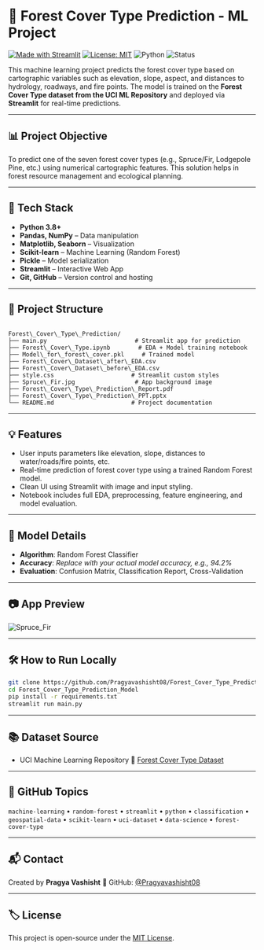 
# 🌲 Forest Cover Type Prediction - ML Project

[![Made with Streamlit](https://img.shields.io/badge/Made%20with-Streamlit-orange?style=flat-square&logo=streamlit)](https://streamlit.io)
[![License: MIT](https://img.shields.io/badge/License-MIT-blue.svg)](LICENSE)
![Python](https://img.shields.io/badge/Python-3.8+-blue?logo=python)
![Status](https://img.shields.io/badge/Status-Completed-brightgreen)

This machine learning project predicts the forest cover type based on cartographic variables such as elevation, slope, aspect, and distances to hydrology, roadways, and fire points. The model is trained on the **Forest Cover Type dataset from the UCI ML Repository** and deployed via **Streamlit** for real-time predictions.

---

## 📊 Project Objective

To predict one of the seven forest cover types (e.g., Spruce/Fir, Lodgepole Pine, etc.) using numerical cartographic features. This solution helps in forest resource management and ecological planning.

---

## 🚀 Tech Stack

- **Python 3.8+**
- **Pandas, NumPy** – Data manipulation
- **Matplotlib, Seaborn** – Visualization
- **Scikit-learn** – Machine Learning (Random Forest)
- **Pickle** – Model serialization
- **Streamlit** – Interactive Web App
- **Git, GitHub** – Version control and hosting

---

## 📁 Project Structure

```

Forest\_Cover\_Type\_Prediction/
├── main.py                         # Streamlit app for prediction
├── Forest\_Cover\_Type.ipynb        # EDA + Model training notebook
├── Model\_for\_forest\_cover.pkl     # Trained model
├── Forest\_Cover\_Dataset\_after\_EDA.csv
├── Forest\_Cover\_Dataset\_before\_EDA.csv
├── style.css                      # Streamlit custom styles
├── Spruce\_Fir.jpg                 # App background image
├── Forest\_Cover\_Type\_Prediction\_Report.pdf
├── Forest\_Cover\_Type\_Prediction\_PPT.pptx
└── README.md                      # Project documentation

````

---

## 💡 Features

- User inputs parameters like elevation, slope, distances to water/roads/fire points, etc.
- Real-time prediction of forest cover type using a trained Random Forest model.
- Clean UI using Streamlit with image and input styling.
- Notebook includes full EDA, preprocessing, feature engineering, and model evaluation.

---

## 🧠 Model Details

- **Algorithm**: Random Forest Classifier
- **Accuracy**: _Replace with your actual model accuracy, e.g., 94.2%_
- **Evaluation**: Confusion Matrix, Classification Report, Cross-Validation

---

## 📷 App Preview

![Spruce_Fir](Spruce_Fir.jpg)

---

## 🛠️ How to Run Locally

```bash
git clone https://github.com/Pragyavashisht08/Forest_Cover_Type_Prediction_Model.git
cd Forest_Cover_Type_Prediction_Model
pip install -r requirements.txt
streamlit run main.py
````

---

## 📚 Dataset Source

* UCI Machine Learning Repository
  🔗 [Forest Cover Type Dataset](https://archive.ics.uci.edu/ml/datasets/Covertype)

---

## 🧭 GitHub Topics

`machine-learning` • `random-forest` • `streamlit` • `python` • `classification` • `geospatial-data` • `scikit-learn` • `uci-dataset` • `data-science` • `forest-cover-type`

---

## 📬 Contact

Created by **Pragya Vashisht**
🔗 GitHub: [@Pragyavashisht08](https://github.com/Pragyavashisht08)


---

## 🏷️ License

This project is open-source under the [MIT License](LICENSE).



